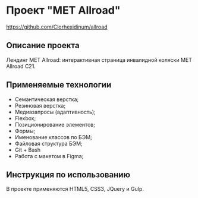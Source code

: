 # Проект "MET Allroad" 
https://github.com/Clorhexidinum/allroad

## Описание проекта
Лендинг MET Allroad: интерактивная страница инвалидной коляски MET Allroad C21. 
## Применяемые технологии
* Семантическая верстка;
* Резиновая верстка;
* Медиазапросы (адаптивность);
* Flexbox;
* Позиционирование элементов;
* Формы;
* Именование классов по БЭМ;
* Файловая структура БЭМ;
* Git + Bash
* Работа с макетом в Figma;
## Инструкция по использованию
В проекте применяются HTML5, CSS3, JQuery и Gulp.
